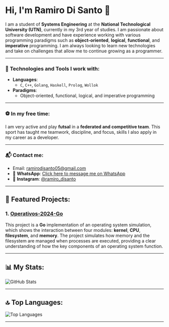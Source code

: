 # Hi, I'm Ramiro Di Santo 👋

I am a student of **Systems Engineering** at the **National Technological University (UTN)**, currently in my 3rd year of studies. I am passionate about software development and have experience working with various programming paradigms such as **object-oriented**, **logical**, **functional**, and **imperative** programming. I am always looking to learn new technologies and take on challenges that allow me to continue growing as a programmer.

---

### 🔧 **Technologies and Tools I work with**:

- **Languages**: 
  - `C`, `C++`, `Golang`, `Haskell`, `Prolog`, `Wollok`
- **Paradigms**: 
  - Object-oriented, functional, logical, and imperative programming

---

### ⚽ **In my free time**:
I am very active and play **futsal** in a **federated and competitive team**. This sport has taught me teamwork, discipline, and focus, skills I also apply in my career as a developer.

---

### 📬 **Contact me**:

- Email: [ramirodisanto05@gmail.com](mailto:ramirodisanto05@gmail.com)
- 📱 **WhatsApp**: [Click here to message me on WhatsApp](https://wa.me/+5491134752367)  
- 📸 **Instagram**: [@ramiro_disanto](https://www.instagram.com/ramidisanto)

---

## 🚀 **Featured Projects**:

### 1. [Operativos-2024-Go](https://github.com/ramidisanto/tp-operativos-go)
This project is a **Go** implementation of an operating system simulation, which shows the interaction between four modules: **kernel**, **CPU**, **filesystem**, and **memory**. The project simulates how memory and the filesystem are managed when processes are executed, providing a clear understanding of how the key components of an operating system function.

---

## 📊 **My Stats**:

![GitHub Stats](https://github-readme-stats.vercel.app/api?username=ramidisanto&show_icons=true&hide_title=true)

---

## 🔝 **Top Languages**:

![Top Languages](https://github-readme-stats.vercel.app/api/top-langs/?username=ramidisanto&layout=compact)

---

